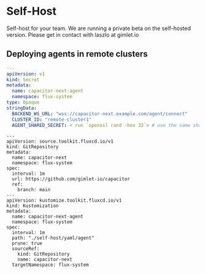 # Self-Host

Self-host for your team. We are running a private beta on the self-hosted version. Please get in contact with laszlo at gimlet.io

## Deploying agents in remote clusters

```yaml
---
apiVersion: v1
kind: Secret
metadata:
  name: capacitor-next-agent
  namespace: flux-system
type: Opaque
stringData:
  BACKEND_WS_URL: "wss://capacitor-next.example.com/agent/connect"
  CLUSTER_ID: "remote-cluster1"
  AGENT_SHARED_SECRET: < run `openssl rand -hex 32`> # use the same shared secret as in the server config
```

```
---
apiVersion: source.toolkit.fluxcd.io/v1
kind: GitRepository
metadata:
  name: capacitor-next
  namespace: flux-system
spec:
  interval: 1m
  url: https://github.com/gimlet-io/capacitor
  ref:
    branch: main
---
apiVersion: kustomize.toolkit.fluxcd.io/v1
kind: Kustomization
metadata:
  name: capacitor-next-agent
  namespace: flux-system
spec:
  interval: 1m
  path: "./self-host/yaml/agent"
  prune: true
  sourceRef:
    kind: GitRepository
    name: capacitor-next
  targetNamespace: flux-system
```
